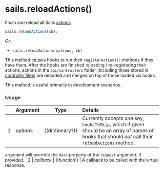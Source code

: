 # sails.reloadActions()

Flush and reload all Sails [actions](http://sailsjs.com/documentation/concepts/actions-and-controllers)

```javascript
sails.reloadActions(cb);
```

_Or:_

+ `sails.reloadActions(options, cb)`

This method causes hooks to run their `registerActions()` methods if they have them.  After the hooks are finished reloading / re-registering their actions, actions in the `api/controllers` folder (including those stored in [controller files](http://next.sailsjs.com/documentation/concepts/actions-and-controllers#?controllers)) are reloaded and merged on top of those loaded via hooks.

This method is useful primarily in development scenarios.


### Usage

| &nbsp;  |       Argument             | Type                | Details
|---|--------------------------- | ------------------- |:-----------
| 1 |      options      | ((dictionary?))          | Currently accepts one key, `hooksToSkip`, which if given should be an array of names of hooks that should _not_ call their `reloadActions` method.
argument will override the `data` property of the `request` argument, if provided.
| 2 |      _callback_              | ((function)) | A callback to be called with the virtual response.


<docmeta name="displayName" value="sails.reloadActions()">
<docmeta name="pageType" value="method">

